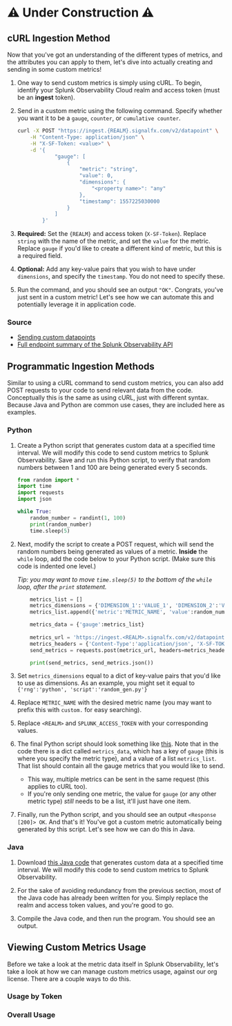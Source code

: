 # ⚠️ Under Construction ⚠️
## cURL Ingestion Method

Now that you've got an understanding of the different types of metrics, and the attributes you can apply to them, let's dive into actually creating and sending in some custom metrics!

1. One way to send custom metrics is simply using cURL. To begin, identify your Splunk Observability Cloud realm and access token (must be an **ingest** token).

2. Send in a custom metric using the following command. Specify whether you want it to be a `gauge`, `counter`, or `cumulative counter`. 

	```bash
	curl -X POST "https://ingest.{REALM}.signalfx.com/v2/datapoint" \
	    -H "Content-Type: application/json" \
	    -H "X-SF-Token: <value>" \
	    -d '{
	            "gauge": [
	                {
	                    "metric": "string",
	                    "value": 0,
	                    "dimensions": {
	                        "<property name>": "any"
	                    },
	                    "timestamp": 1557225030000
	                }
	            ]
	        }'
	```

3. **Required:** Set the `{REALM}` and access token (`X-SF-Token`). Replace `string` with the name of the metric, and set the `value` for the metric. Replace `gauge` if you'd like to create a different kind of metric, but this is a required field.

4. **Optional:** Add any key-value pairs that you wish to have under `dimensions`, and specify the `timestamp`. You do not need to specify these.

5. Run the command, and you should see an output `"OK"`. Congrats, you've just sent in a custom metric! Let's see how we can automate this and potentially leverage it in application code.

### Source
- [Sending custom datapoints](https://dev.splunk.com/observability/reference/api/ingest_data/latest#endpoint-send-metrics)
- [Full endpoint summary of the Splunk Observability API](https://dev.splunk.com/observability/docs/apibasics/api_list)

## Programmatic Ingestion Methods

Similar to using a cURL command to send custom metrics, you can also add POST requests to your code to send relevant data from the code. Conceptually this is the same as using cURL, just with different syntax. Because Java and Python are common use cases, they are included here as examples.

### Python

1. Create a Python script that generates custom data at a specified time interval. We will modify this code to send custom metrics to Splunk Observability. Save and run this Python script, to verify that random numbers between 1 and 100 are being generated every 5 seconds.

	```python
	from random import *
	import time
	import requests
	import json

	while True:
	    random_number = randint(1, 100)
	    print(random_number)
	    time.sleep(5)
	```

2. Next, modify the script to create a POST request, which will send the random numbers being generated as values of a metric. **Inside** the `while` loop, add the code below to your Python script. (Make sure this code is indented one level.) 

	*Tip: you may want to move `time.sleep(5)` to the bottom of the `while` loop, after the `print` statement.*

	```python
	    metrics_list = []
	    metrics_dimensions = {'DIMENSION_1':'VALUE_1', 'DIMENSION_2':'VALUE_2'}
	    metrics_list.append({'metric':'METRIC_NAME', 'value':random_number, 'timestamp':int(time.time()*1000), 'dimensions':metrics_dimensions})

	    metrics_data = {'gauge':metrics_list}
	    
	    metrics_url = 'https://ingest.<REALM>.signalfx.com/v2/datapoint'
	    metrics_headers = {'Content-Type':'application/json', 'X-SF-TOKEN':'SPLUNK_ACCESS_TOKEN'}
	    send_metrics = requests.post(metrics_url, headers=metrics_headers, data=json.dumps(metrics_data))

	    print(send_metrics, send_metrics.json())
	```

3. Set `metrics_dimensions` equal to a dict of key-value pairs that you'd like to use as dimensions. As an example, you might set it equal to `{'rng':'python', 'script':'random_gen.py'}`

4. Replace `METRIC_NAME` with the desired metric name (you may want to prefix this with `custom.` for easy searching). 

5. Replace `<REALM>` and `SPLUNK_ACCESS_TOKEN` with your corresponding values.

6. The final Python script should look something like [this](https://gist.github.com/smathur-splunk/2f9681884bde5ccb2ca6b30120e65956#file-random_gen-py). Note that in the code there is a dict called `metrics_data`, which has a key of `gauge` (this is where you specify the metric type), and a value of a list `metrics_list`. That list should contain all the gauge metrics that you would like to send. 
	- This way, multiple metrics can be sent in the same request (this applies to cURL too). 
	- If you're only sending one metric, the value for `gauge` (or any other metric type) *still* needs to be a list, it'll just have one item.

7. Finally, run the Python script, and you should see an output `<Response [200]> OK`. And that's it! You've got a custom metric automatically being generated by this script. Let's see how we can do this in Java.

### Java
1. Download [this Java code]() that generates custom data at a specified time interval. We will modify this code to send custom metrics to Splunk Observability.

2. For the sake of avoiding redundancy from the previous section, most of the Java code has already been written for you. Simply replace the realm and access token values, and you're good to go.

3. Compile the Java code, and then run the program. You should see an output.

## Viewing Custom Metrics Usage

Before we take a look at the metric data itself in Splunk Observability, let's take a look at how we can manage custom metrics usage, against our org license. There are a couple ways to do this.

### Usage by Token

### Overall Usage